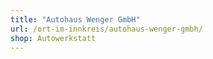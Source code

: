 ```yaml
---
title: "Autohaus Wenger GmbH"
url: /ort-im-innkreis/autohaus-wenger-gmbh/
shop: Autowerkstatt
---
```

